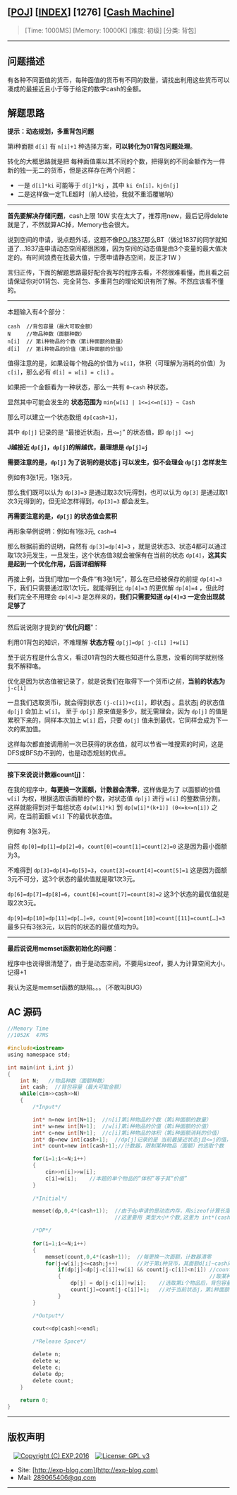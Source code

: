 ## [[POJ](http://poj.org/)] [[INDEX](https://github.com/lyy289065406/POJ-Solving-Reports)] [1276] [[Cash Machine](http://poj.org/problem?id=1276)]

> [Time: 1000MS] [Memory: 10000K] [难度: 初级] [分类: 背包]

------

## 问题描述

有各种不同面值的货币，每种面值的货币有不同的数量，请找出利用这些货币可以凑成的最接近且小于等于给定的数字cash的金额。


## 解题思路

**提示：动态规划，多重背包问题**

第i种面额 `d[i]` 有 `n[i]+1` 种选择方案，**可以转化为01背包问题处理**。

转化的大概思路就是把 每种面值乘以其不同的个数，把得到的不同金额作为一件新的独一无二的货币，但是这样存在两个问题：

- 一是 `d[i]*ki` 可能等于 `d[j]*kj`  ，其中 `ki ∈n[i]，kj∈n[j]`
- 二是这样做一定TLE超时（前人经验，我就不重滔覆辙呐）

------

**首先要解决存储问题**，cash上限 10W 实在太大了，推荐用new，最后记得delete就是了，不然就算AC掉，Memory也会很大。

说到空间的申请，说点题外话，这题不像[POJ1837](/reports/POJ1837-Balance)那么BT（做过1837的同学就知道了…1837连申请动态空间都很困难，因为空间的动态值是由3个变量的最大值决定的。有时间浪费在找最大值，宁愿申请静态空间，反正才1W ）


言归正传，下面的解题思路最好配合我写的程序去看，不然很难看懂，而且看之前请保证你对01背包、完全背包、多重背包的理论知识有所了解。不然应该看不懂的。

------


本题输入有4个部分：

```
cash  //背包容量（最大可取金额）
N     //物品种数（面额种数）
n[i]  // 第i种物品的个数（第i种面额的数量）
d[i]  // 第i种物品的价值（第i种面额的价值）
```
 
值得注意的是，如果设每个物品的价值为 `w[i]`，体积（可理解为消耗的价值）为 `c[i]`，那么必有 `d[i] = w[i] = c[i]` 。


如果把一个金额看为一种状态，那么一共有 `0~cash` 种状态。

显然其中可能会发生的 **状态范围为** `min{w[i] | 1<=i<=n[i]} ~ Cash`

那么可以建立一个状态数组 `dp[cash+1]`，

其中 `dp[j]` 记录的是 “最接近状态j，且`<=j`” 的状态值，即 `dp[j] <=j`

**J越接近 `dp[j]`，`dp[j]`的解越优，最理想是 `dp[j]=j`**

**需要注意的是，`dp[j]` 为了说明的是状态 j 可以发生，但不会理会 `dp[j]` 怎样发生**

例如有3张1元，1张3元，

那么我们既可以认为 `dp[3]=3` 是通过取3次1元得到，也可以认为 `dp[3]` 是通过取1次3元得到的，但无论怎样得到，`dp[3]=3` 都会发生。

**再需要注意的是，`dp[j]` 的状态值会累积**

再形象举例说明：例如有1张3元, `cash=4`

那么根据前面的说明，自然有 `dp[3]=dp[4]=3` ，就是说状态3、状态4都可以通过取1次3元发生，一旦发生，这个状态值3就会被保有在当前的状态 `dp[4]`，**这其实是起到一个优化作用，后面详细解释**

再接上例，当我们增加一个条件“有3张1元”，那么在已经被保存的前提 `dp[4]=3` 下，我们只需要通过取1次1元，就能得到比 `dp[4]=3` 的更优解 `dp[4]=4` ，但此时我们完全不用理会 `dp[4]=3` 是怎样来的，**我们只需要知道 `dp[4]=3` 一定会出现就足够了**


------


然后说说刚才提到的“**优化问题**”：

利用01背包的知识，不难理解 **状态方程** `dp[j]=dp[ j-c[i] ]+w[i]`

至于说方程是什么含义，看过01背包的大概也知道什么意思，没看的同学就别怪我不解释咯。

优化是因为状态值被记录了，就是说我们在取得下一个货币i之前，**当前的状态为** `j-c[i]`

一旦我们选取货币i，就会得到状态 `(j-c[i])+c[i]`，即状态j 。且状态j 的状态值 `dp[j]` 会加上 `w[i]`。 至于 `dp[j]` 原来值是多少，就无需理会，因为 `dp[j]` 的值是累积下来的，同样本次加上 `w[i]` 后，只要 `dp[j]` 值未到最优，它同样会成为下一次的累加值。

这样每次都直接调用前一次已获得的状态值，就可以节省一堆搜索的时间，这是DFS或BFS办不到的，也是动态规划的优点。


------


**接下来说说计数器count[j]**：

在我的程序中，**每更换一次面额，计数器会清零**，这样做是为了 以面额i的价值 `w[i]` 为权，根据选取该面额的个数，对状态值 `dp[j]` 进行 `w[i]` 的整数倍分割，这样就能得到对于每组状态 `dp[w[i]*k]` 到 `dp[w[i]*(k+1)] (0<=k<=n[i])` 之间，在当前面额 `w[i]` 下的最优状态值。

例如有 3张3元，

自然 `dp[0]=dp[1]=dp[2]=0`，`count[0]=count[1]=count[2]=0` 这是因为最小面额为3。

不难得到 `dp[3]=dp[4]=dp[5]=3`，`count[3]=count[4]=count[5]=1` 这是因为面额3元不可分，这3个状态的最优值就是取1次3元。

`dp[6]=dp[7]=dp[8]=6`，`count[6]=count[7]=count[8]=2` 这3个状态的最优值就是取2次3元。

`dp[9]=dp[10]=dp[11]=dp[…]=9`，`count[9]=count[10]=count[[11]=count[…]=3`  最多只有3张3元，以后的的状态的最优值均为9。


------


**最后说说用memset函数初始化的问题**：

程序中也说得很清楚了，由于是动态空间，不要用sizeof，要人为计算空间大小，记得+1

我认为这是memset函数的缺陷。。。（不敢叫BUG）


## AC 源码


```c
//Memory Time 
//1052K  47MS 

#include<iostream>
using namespace std;

int main(int i,int j)
{
	int N;   //物品种数（面额种数）	
	int cash;  //背包容量（最大可取金额）
	while(cin>>cash>>N)
	{
		/*Input*/

		int* n=new int[N+1];  //n[i]第i种物品的个数（第i种面额的数量）
		int* w=new int[N+1];  //w[i]第i种物品的价值（第i种面额的价值）
		int* c=new int[N+1];  //c[i]第i种物品的体积（第i种面额消耗的价值）
		int* dp=new int[cash+1];  //dp[j]记录的是 当前最接近状态j且<=j的值，dp值会累积
		int* count=new int[cash+1];//计数器，限制某种物品（面额）的选取个数

		for(i=1;i<=N;i++)
		{
			cin>>n[i]>>w[i];
			c[i]=w[i];    //本题的单个物品的“体积”等于其“价值”
		}
		
		/*Initial*/

		memset(dp,0,4*(cash+1));  //由于dp申请的是动态内存，用sizeof计算长度会出错
		                          //这里要用 类型大小*个数,这里为 int*(cash+1) , int大小为4

		/*DP*/
		
		for(i=1;i<=N;i++)
		{
			memset(count,0,4*(cash+1));  //每更换一次面额，计数器清零
			for(j=w[i];j<=cash;j++)      //对于第i种货币，其面额d[i]~cash间任一个状态都可能发生
				if(dp[j]<dp[j-c[i]]+w[i] && count[j-c[i]]<n[i]) //count[j-c[i]]<n[i]
				{                                               //取某种面额前，必须保证这次操作之前所取该种面额的次数小于n[i]
					dp[j] = dp[j-c[i]]+w[i];    //选取第i个物品后，背包容量（允许取的最大金额）减少c[i]
					count[j]=count[j-c[i]]+1;   //对于当前状态j，第i种面额被抽了count[j]次
				}
		}

		/*Output*/
		
		cout<<dp[cash]<<endl;

		/*Release Space*/

		delete n;
		delete w;
		delete c;
		delete dp;
		delete count;
	}
	
	return 0;
}
```

------

## 版权声明

　[![Copyright (C) EXP,2016](https://img.shields.io/badge/Copyright%20(C)-EXP%202016-blue.svg)](http://exp-blog.com)　[![License: GPL v3](https://img.shields.io/badge/License-GPL%20v3-blue.svg)](https://www.gnu.org/licenses/gpl-3.0)
  

- Site: [http://exp-blog.com](http://exp-blog.com) 
- Mail: <a href="mailto:289065406@qq.com?subject=[EXP's Github]%20Your%20Question%20（请写下您的疑问）&amp;body=What%20can%20I%20help%20you?%20（需要我提供什么帮助吗？）">289065406@qq.com</a>


------
